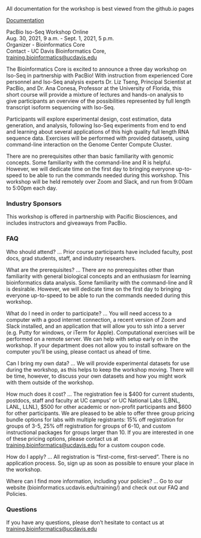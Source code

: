 All documentation for the workshop is best viewed from the github.io pages

[Documentation](https://ucdavis-bioinformatics-training.github.io/2021-August-Iso-Seq/)

PacBio Iso-Seq Workshop Online  
Aug. 30, 2021, 9 a.m. - Sept. 1, 2021, 5 p.m.  
Organizer - Bioinformatics Core  
Contact - UC Davis Bioinformatics Core, training.bioinformatics@ucdavis.edu

The Bioinformatics Core is excited to announce a three day workshop on Iso-Seq in partnership with PacBio! With instruction from experienced Core personnel and Iso-Seq analysis experts Dr. Liz Tseng, Principal Scientist at PacBio, and Dr. Ana Conesa, Professor at the University of Florida, this short course will provide a mixture of lectures and hands-on analysis to give participants an overview of the possibilities represented by full length transcript isoform sequencing with Iso-Seq.

Participants will explore experimental design, cost estimation, data generation, and analysis, following Iso-Seq experiments from end to end and learning about several applications of this high quality full length RNA sequence data. Exercises will be performed with provided datasets, using command-line interaction on the Genome Center Compute Cluster.

There are no prerequisites other than basic familiarity with genomic concepts.  Some familiarity with the command-line and R is helpful. However, we will dedicate time on the first day to bringing everyone up-to-speed to be able to run the commands needed during this workshop. This workshop will be held remotely over Zoom and Slack, and run from 9:00am to 5:00pm each day.

### Industry Sponsors

This workshop is offered in partnership with Pacific Biosciences, and includes instructors and giveaways from PacBio.

### FAQ

Who should attend? … Prior course participants have included faculty, post docs, grad students, staff, and industry researchers.

What are the prerequisites? … There are no prerequisites other than familiarity with general biological concepts and an enthusiasm for learning bioinformatics data analysis. Some familiarity with the command-line and R is desirable.  However, we will dedicate time on the first day to bringing everyone up-to-speed to be able to run the commands needed during this workshop.

What do I need in order to participate? … You will need access to a computer with a good internet connection, a recent version of Zoom and Slack installed, and an application that will allow you to ssh into a server (e.g. Putty for windows, or iTerm for Apple). Computational exercises will be performed on a remote server. We can help with setup early on in the workshop. If your department does not allow you to install software on the computer you’ll be using, please contact us ahead of time.

Can I bring my own data? … We will provide experimental datasets for use during the workshop, as this helps to keep the workshop moving. There will be time, however, to discuss your own datasets and how you might work with them outside of the workshop.

How much does it cost? … The registration fee is $400 for current students, postdocs, staff and faculty at UC campus' or UC National Labs (LBNL, LANL, LLNL), $500 for other academic or non-profit participants and $600 for other participants. We are pleased to be able to offer three group pricing bundle options for labs with multiple registrants: 15% off registration for groups of 3-5, 25% off registration for groups of 6-10, and custom instructional packages for groups larger than 10. If you are interested in one of these pricing options, please contact us at training.bioinformatics@ucdavis.edu for a custom coupon code.

How do I apply? … All registration is “first-come, first-served”. There is no application process.  So, sign up as soon as possible to ensure your place in the workshop.

Where can I find more information, including your policies?  ... Go to our website (bioinformatics.ucdavis.edu/training/) and check out our FAQ and Policies.

### Questions

If you have any questions, please don’t hesitate to contact us at training.bioinformatics@ucdavis.edu


